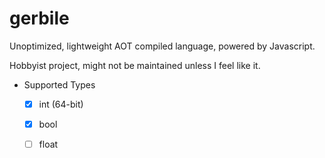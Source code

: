 # gerbile

Unoptimized, lightweight AOT compiled language, powered by Javascript.

Hobbyist project, might not be maintained unless I feel like it.

- Supported Types
  - [x] int (64-bit)
  - [x] bool
  - [ ] float
  
